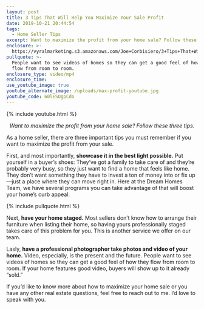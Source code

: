 ```yaml
---
layout: post
title: 3 Tips That Will Help You Maximize Your Sale Profit
date: 2019-10-21 20:44:54
tags:
  - Home Seller Tips
excerpt: Want to maximize the profit from your home sale? Follow these three tips.
enclosure: >-
  https://vyralmarketing.s3.amazonaws.com/Joe+Corbisiero/3+Tips+That+Will+Help+You+Maximize+Your+Sale+Profit.mp4
pullquote: >-
  People want to see videos of homes so they can get a good feel of how they
  flow from room to room.
enclosure_type: video/mp4
enclosure_time:
use_youtube_image: true
youtube_alternate_image: /uploads/max-profit-youtube.jpg
youtube_code: 60lESOgpCdo
---
```


{% include youtube.html %}

<p style="text-align:center;"><em>Want to maximize the profit from your home sale? Follow these three tips.</em></p>

As a home seller, there are three important tips you must remember if you want to maximize the profit from your sale.&nbsp;

First, and most importantly, **showcase it in the best light possible.** Put yourself in a buyer’s shoes: They’ve got a family to take care of and they’re probably very busy, so they just want to find a home that feels like home. They don’t want something they have to invest a ton of money into or fix up—just a place where they can move right in. Here at the Dream Homes Team, we have several programs you can take advantage of that will boost your home’s curb appeal.

{% include pullquote.html %}

Next, **have your home staged.** Most sellers don’t know how to arrange their furniture when listing their home, so having yours professionally staged takes care of this problem for you. This is another service we offer on our team.&nbsp;

Lasly, **have a professional photographer take photos and video of your home.** Video, especially, is the present and the future. People want to see videos of homes so they can get a good feel of how they flow from room to room. If your home features good video, buyers will show up to it already “sold.”

If you’d like to know more about how to maximize your home sale or you have any other real estate questions, feel free to reach out to me. I’d love to speak with you.&nbsp;